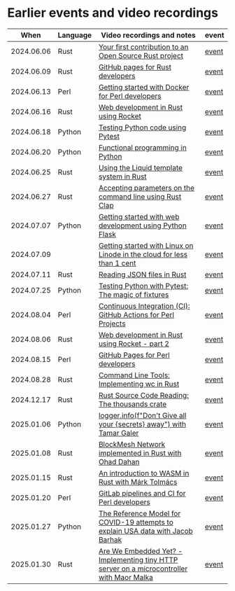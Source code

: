 # Earlier events and video recordings

| When       | Language   | Video recordings and notes                                                                                                                       |  event                                                        |
| ---------- | ---------- | ------------------------------------------------------------------------------------------------------------------------------------------------ | ------------------------------------------------------------- |
| 2024.06.06 | Rust       | [Your first contribution to an Open Source Rust project](https://rust.code-maven.com/your-first-contribution-to-an-open-source-rust-project)     | [event](https://www.meetup.com/code-mavens/events/301156302/) |
| 2024.06.09 | Rust       | [GitHub pages for Rust developers](https://rust.code-maven.com/github-pages-for-rust-developers)                                                 | [event](https://www.meetup.com/code-mavens/events/301215326/) |
| 2024.06.13 | Perl       | [Getting started with Docker for Perl developers](https://perlmaven.com/getting-started-with-docker-for-perl-developers)                         | [event](https://www.meetup.com/code-mavens/events/301268306/) |
| 2024.06.16 | Rust       | [Web development in Rust using Rocket](https://rust.code-maven.com/web-development-in-rust-using-rocket)                                         | [event](https://www.meetup.com/code-mavens/events/301294669/) |
| 2024.06.18 | Python     | [Testing Python code using Pytest](https://python.code-maven.com/testing-python-code-with-pytest)                                                | [event](https://www.meetup.com/code-mavens/events/301363070/) |
| 2024.06.20 | Python     | [Functional programming in Python](https://python.code-maven.com/functional-programming-in-python)                                               | [event](https://www.meetup.com/code-mavens/events/301395323/) |
| 2024.06.25 | Rust       | [Using the Liquid template system in Rust](https://rust.code-maven.com/using-the-liquid-template-system-in-rust)                                 | [event](https://www.meetup.com/code-mavens/events/301487547/) |
| 2024.06.27 | Rust       | [Accepting parameters on the command line using Rust Clap](https://rust.code-maven.com/accepting-parameters-on-the-command-line-using-rust-clap) | [event](https://www.meetup.com/code-mavens/events/301506015/) |
| 2024.07.07 | Python     | [Getting started with web development using Python Flask](https://python.code-maven.com/getting-started-with-web-development-using-python-flask) | [event](https://www.meetup.com/code-mavens/events/301574483/) |
| 2024.07.09 |            | [Getting started with Linux on Linode in the cloud for less than 1 cent](https://python.code-maven.com/getting-started-with-linux-on-linode)     | [event](https://www.meetup.com/code-mavens/events/301812560/) |
| 2024.07.11 | Rust       | [Reading JSON files in Rust](https://rust.code-maven.com/reading-json-files-in-rust)                                                             | [event](https://www.meetup.com/code-mavens/events/301636580/) |
| 2024.07.25 | Python     | [Testing Python with Pytest: The magic of fixtures](https://python.code-maven.com/testing-python-with-pytest-the-magic-of-fixtures)              | [event](https://www.meetup.com/code-mavens/events/301810834/) |
| 2024.08.04 | Perl       | [Continuous Integration (CI): GitHub Actions for Perl Projects](https://perlmaven.com/github-actions-for-perl-projects)                          | [event](https://www.meetup.com/code-mavens/events/301413566/) |
| 2024.08.06 | Rust       | [Web development in Rust using Rocket - part 2](https://rust.code-maven.com/web-development-in-rust-using-rocket-building-a-job-board)           | [event](https://www.meetup.com/code-mavens/events/301736709/) |
| 2024.08.15 | Perl       | [GitHub Pages for Perl developers](https://perlmaven.com/github-pages-for-perl-developers)                                                       | [event](https://www.meetup.com/code-mavens/events/301871765/) |
| 2024.08.28 | Rust       | [Command Line Tools: Implementing wc in Rust](https://rust.code-maven.com/implementing-wc-in-rust)                                               | [event](https://www.meetup.com/code-mavens/events/302151487/) |
| 2024.12.17 | Rust       | [Rust Source Code Reading: The thousands crate](https://rust.code-maven.com/the-thousands-crate)                                                 | [event](https://www.meetup.com/code-mavens/events/304824684/) |
| 2025.01.06 | Python     | [logger.info(f"Don't Give all your {secrets} away") with Tamar Galer](https://python.code-maven.com/logger-info-with-tamar-galer)                | [event](https://www.meetup.com/code-mavens/events/305045436/) |
| 2025.01.08 | Rust       | [BlockMesh Network implemented in Rust with Ohad Dahan](https://rust.code-maven.com/block-mesh-network)                                          | [event](https://www.meetup.com/code-mavens/events/304951805/) |
| 2025.01.15 | Rust       | [An introduction to WASM in Rust with Márk Tolmács](https://rust.code-maven.com/an-introduction-to-wasm-in-rust)                                 | [event](https://www.meetup.com/code-mavens/events/305064546/) |
| 2025.01.20 | Perl       | [GitLab pipelines and CI for Perl developers](https://perlmaven.com/gitlab-pipelines-and-ci-for-perl-developers)                                 | [event](https://www.meetup.com/code-mavens/events/304874972/) |
| 2025.01.27 | Python     | [The Reference Model for COVID-19 attempts to explain USA data with Jacob Barhak](https://python.code-maven.com/covid-19-with-jacob-barhak)      | [event](https://www.meetup.com/code-mavens/events/305357268/) |
| 2025.01.30 | Rust       | [Are We Embedded Yet? - Implementing tiny HTTP server on a microcontroller with Maor Malka](https://rust.code-maven.com//are-we-embedded-yet)    | [event](https://www.meetup.com/code-mavens/events/305382647/) |


